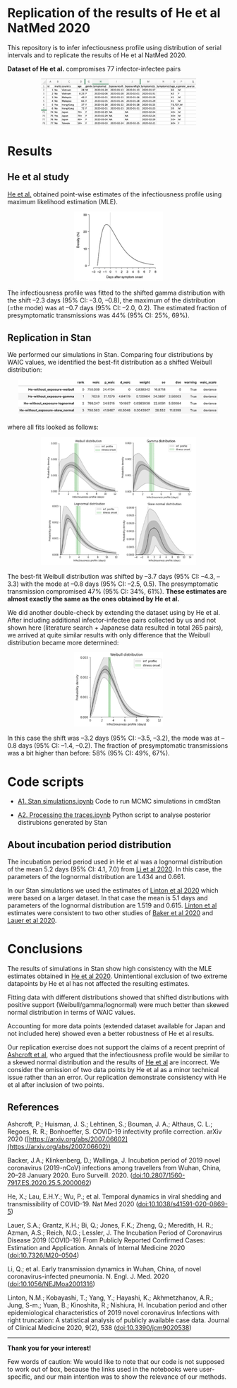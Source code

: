 # Replication of the results of He et al NatMed 2020

This repository is to infer infectiousness profile using distribution of serial intervals and to replicate the results of He et al NatMed 2020.

**Dataset of He et al.** compromises 77 infector-infectee pairs
<p align="center">
  <img src="data/data_He_NatMedicine.png" width="70%" title="Dataset of He et al 2020">
</p>

# Results

## He et al study

[He et al.](http://dx.doi.org/10.1038/s41591-020-0869-5) obtained point-wise estimates of the infectiousness profile using maximum likelihood estimation (MLE).
<p align="center">
  <img src="results/He.png" width="40%" title="Best-fit distribution from He et al">
</p>
The infectiousness profile was fitted to the shifted gamma distribution with the shift –2.3 days (95% CI: –3.0, –0.8), the maximum of the distribution (=the mode) was at –0.7 days (95% CI: –2.0, 0.2). The estimated fraction of presymptomatic transmissions was 44% (95% CI: 25%, 69%).

## Replication in Stan

We performed our simulations in Stan. Comparing four distributions by WAIC values, we identified the best-fit distribution as a shifted Weibull distribution:
<p align="center">
  <img src="results/WAIC.png" width="90%" title="Comparing data fits with WAIC values">
</p>
where all fits looked as follows:
<p align="center">
  <img src="results/model_fit.png" width="70%" title="Data fitting with different distributions">
</p>

The best-fit Weibull distribution was shifted by –3.7 days (95% CI: –4.3, –3.3) with the mode at –0.8 days (95% CI: –2.5, 0.5). The presymptomatic transmission compromised 47% (95% CI: 34%, 61%). **These estimates are almost exactly the same as the ones obtained by He et al.**

We did another double-check by extending the dataset using by He et al. After including additional infector-infectee pairs collected by us and not shown here (literature search + Japanese data resulted in total 265 pairs), we arrived at quite similar results with only difference that the Weibull distribution became more determined:
<p align="center">
  <img src="results/weibull2.png" width="40%" title="Best-fit Weibull distribution">
</p>
In this case the shift was –3.2 days (95% CI: –3.5, –3.2), the mode was at –0.8 days (95% CI: –1.4, –0.2). The fraction of presymptomatic transmissions was a bit higher than before: 58% (95% CI: 49%, 67%).

# Code scripts

* [A1. Stan simulations.ipynb](https://nbviewer.jupyter.org/github/aakhmetz/COVID19-Replication-He-et-al-2020/blob/master/scripts/Andrei/A.%20He%20et%20al%20Nat%20Med%20replication%20%5BR%5D.ipynb?flush_cache=false) Code to run MCMC simulations in cmdStan

* [A2. Processing the traces.ipynb](https://nbviewer.jupyter.org/github/aakhmetz/COVID19-Replication-He-et-al-2020/blob/master/scripts/Andrei/A2.%20He%20et%20al%20Nat%20Med%20Processing%20traces.ipynb?flush_cache=false) Python script to analyse posterior distirubions generated by Stan

## About incubation period distribution

The incubation period period used in He et al was a lognormal distribution of the mean 5.2 days (95% CI: 4.1, 7.0) from [Li et al 2020](http://dx.doi.org/10.1056/NEJMoa2001316). In this case, the parameters of the lognormal distribution are 1.434 and 0.661.

In our Stan simulations we used the estimates of [Linton et al 2020](http://dx.doi.org/10.3390/jcm9020538) which were based on a larger dataset. In that case the mean is 5.1 days and parameters of the lognormal distribution are 1.519 and 0.615. [Linton et al](http://dx.doi.org/10.3390/jcm9020538) estimates were consistent to two other studies of [Baker et al 2020](http://dx.doi.org/10.2807/1560-7917.ES.2020.25.5.2000062) and [Lauer et al 2020](http://dx.doi.org/10.7326/M20-0504).

# Conclusions

The results of simulations in Stan show high consistency with the MLE estimates obtained in [He et al 2020](http://dx.doi.org/10.1038/s41591-020-0869-5). Unintentional exclusion of two extreme datapoints by He et al has not affected the resulting estimates.

Fitting data with different distributions showed that shifted distributions with positive support (Weibull/gamma/lognormal) were much better than skewed normal distribution in terms of WAIC values.

Accounting for more data points (extended dataset available for Japan and not included here) showed even a better robustness of He et al results.

Our replication exercise does not support the claims of a recent preprint of [Ashcroft et al](https://arxiv.org/abs/2007.06602), who argued that the infectiousness profile would be similar to a skewed normal distribution and the results of [He et al](http://dx.doi.org/10.1038/s41591-020-0869-5) are incorrect. We consider the omission of two data points by He et al as a minor technical issue rather than an error. Our replication demonstrate consistency with He et al after inclusion of two points.

## References

Ashcroft, P.; Huisman, J. S.; Lehtinen, S.; Bouman, J. A.; Althaus, C. L.; Regoes, R. R.; Bonhoeffer, S. COVID-19 infectivity profile correction. arXiv 2020 ([https://arxiv.org/abs/2007.06602](https://arxiv.org/abs/2007.06602))

Backer, J.A.; Klinkenberg, D.; Wallinga, J. Incubation period of 2019 novel coronavirus (2019-nCoV) infections among travellers from Wuhan, China, 20–28 January 2020. Euro Surveill. 2020. ([doi:10.2807/1560-7917.ES.2020.25.5.2000062](http://dx.doi.org/10.2807/1560-7917.ES.2020.25.5.2000062))

He, X.; Lau, E.H.Y.; Wu, P.; et al. Temporal dynamics in viral shedding and transmissibility of COVID-19. Nat Med 2020 ([doi:10.1038/s41591-020-0869-5](http://dx.doi.org/10.1038/s41591-020-0869-5))

Lauer, S.A.; Grantz, K.H.; Bi, Q.; Jones, F.K.; Zheng, Q.; Meredith, H. R.; Azman, A.S.; Reich, N.G.; Lessler, J. The Incubation Period of Coronavirus Disease 2019 (COVID-19) From Publicly Reported Confirmed Cases: Estimation and Application. Annals of Internal Medicine 2020 ([doi:10.7326/M20-0504](http://dx.doi.org/10.7326/M20-0504))

Li, Q.; et al. Early transmission dynamics in Wuhan, China, of novel coronavirus-infected pneumonia. N. Engl. J. Med. 2020 ([doi:10.1056/NEJMoa2001316](http://dx.doi.org/10.1056/NEJMoa2001316))

Linton, N.M.; Kobayashi, T.; Yang, Y.; Hayashi, K.; Akhmetzhanov, A.R.; Jung, S-m.; Yuan, B.; Kinoshita, R.; Nishiura, H. Incubation period and other epidemiological characteristics of 2019 novel coronavirus Infections with right truncation: A statistical analysis of publicly available case data. Journal of Clinical Medicine 2020, 9(2), 538 ([doi:10.3390/jcm9020538](http://dx.doi.org/10.3390/jcm9020538))

---------
**Thank you for your interest!**

Few words of caution: We would like to note that our code is not supposed to work out of box, because the links used in the notebooks were user-specific, and our main intention was to show the relevance of our methods.
